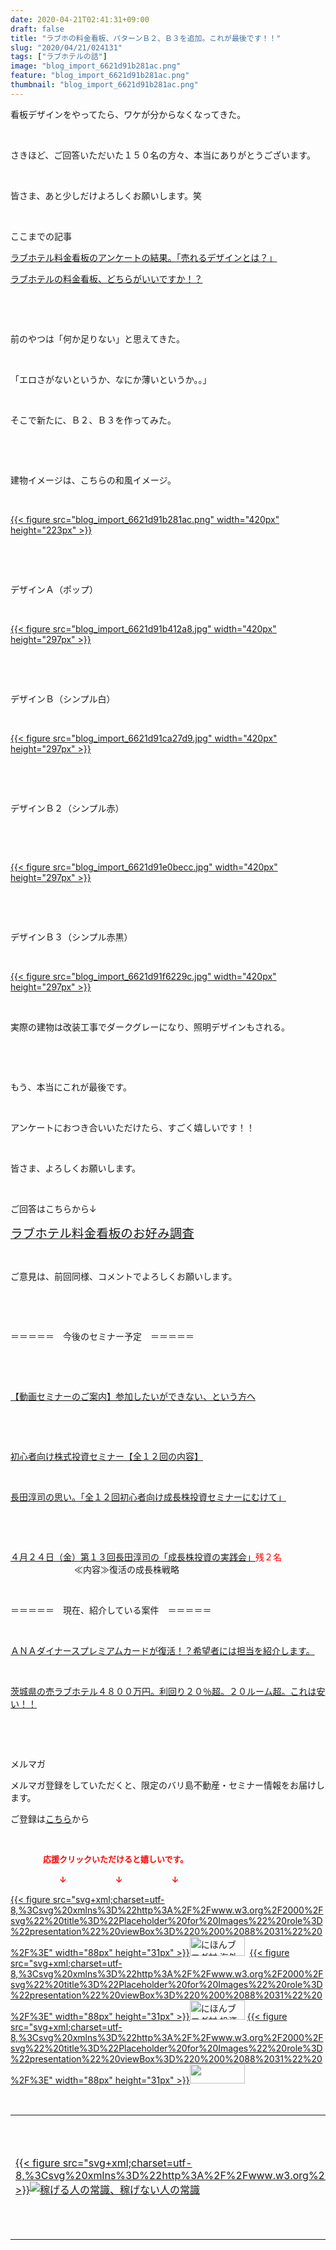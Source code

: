 ```yaml
---
date: 2020-04-21T02:41:31+09:00
draft: false
title: "ラブホの料金看板、パターンＢ２、Ｂ３を追加。これが最後です！！"
slug: "2020/04/21/024131"
tags: ["ラブホテルの話"]
image: "blog_import_6621d91b281ac.png"
feature: "blog_import_6621d91b281ac.png"
thumbnail: "blog_import_6621d91b281ac.png"
---
```

<p>看板デザインをやってたら、ワケが分からなくなってきた。</p><p> </p><p>さきほど、ご回答いただいた１５０名の方々、本当にありがとうございます。</p><p> </p><p>皆さま、あと少しだけよろしくお願いします。笑</p><p> </p><p>ここまでの記事</p><p><a href="https://ameblo.jp/baliclub/entry-12591182487.html" target="_blank">ラブホテル料金看板のアンケートの結果。「売れるデザインとは？」</a></p><p><a href="https://ameblo.jp/baliclub/entry-12591047207.html" target="_blank">ラブホテルの料金看板、どちらがいいですか！？</a></p><p> </p><p> </p><p>前のやつは「何か足りない」と思えてきた。</p><p> </p><p>「エロさがないというか、なにか薄いというか。。」</p><p> </p><p>そこで新たに、Ｂ２、Ｂ３を作ってみた。</p><p> </p><p> </p><p>建物イメージは、こちらの和風イメージ。</p><p> </p><p><a href="blog_import_6621d91b281ac.png">{{< figure src="blog_import_6621d91b281ac.png" width="420px" height="223px" >}}</a></p><p> </p><p> </p><p>デザインＡ（ポップ）</p><p> </p><p><a href="blog_import_6621d91b412a8.jpg">{{< figure src="blog_import_6621d91b412a8.jpg" width="420px" height="297px" >}}</a></p><p> </p><p> </p><p>デザインＢ（シンプル白）</p><p> </p><p><a href="blog_import_6621d91ca27d9.jpg">{{< figure src="blog_import_6621d91ca27d9.jpg" width="420px" height="297px" >}}</a></p><p> </p><p> </p><p>デザインＢ２（シンプル赤）</p><p> </p><p> </p><p><a href="blog_import_6621d91e0becc.jpg">{{< figure src="blog_import_6621d91e0becc.jpg" width="420px" height="297px" >}}</a></p><p> </p><p> </p><p>デザインＢ３（シンプル赤黒）</p><p> </p><p><a href="blog_import_6621d91f6229c.jpg">{{< figure src="blog_import_6621d91f6229c.jpg" width="420px" height="297px" >}}</a></p><p> </p><p>実際の建物は改装工事でダークグレーになり、照明デザインもされる。</p><p> </p><p> </p><p>もう、本当にこれが最後です。</p><p> </p><p>アンケートにおつき合いいただけたら、すごく嬉しいです！！</p><p> </p><p>皆さま、よろしくお願いします。</p><p> </p><p>ご回答はこちらから↓</p><p><a href="4975YASR " target="_blank"><span style="font-size: 1.4em;">ラブホテル料金看板のお好み調査</span></a></p><p> </p><p>ご意見は、前回同様、コメントでよろしくお願いします。</p><p> </p><p> </p><p>＝＝＝＝＝　今後のセミナー予定　＝＝＝＝＝</p><p> </p><p> </p><p><a href="https://ameblo.jp/baliclub/entry-12567802403.html" target="_blank">【動画セミナーのご案内】参加したいができない、という方へ</a></p><p> </p><p> </p><p><a href="https://ameblo.jp/baliclub/entry-12526587328.html" target="_blank">初心者向け株式投資セミナー【全１２回の内容】</a></p><p> </p><p><a href="https://ameblo.jp/baliclub/entry-12526985641.html" target="_blank">長田淳司の思い。「全１２回初心者向け成長株投資セミナーにむけて」</a></p><p> </p><p> </p><p><a href="https://ameblo.jp/baliclub/entry-12590426844.html" target="_blank">４月２４日（金）第１３回長田淳司の「成長株投資の実践会」</a><span style="color: rgb(255, 0, 0);">残２名</span><br/> 　　　　　　　≪内容≫復活の成長株戦略</p><p> </p><p>＝＝＝＝＝　現在、紹介している案件　＝＝＝＝＝</p><p> </p><p><a href="https://ameblo.jp/baliclub/entry-12529998383.html" target="_blank">ＡＮＡダイナースプレミアムカードが復活！？希望者には担当を紹介します。</a></p><p> </p><p><a href="https://ameblo.jp/baliclub/entry-12552292653.html" target="_blank">茨城県の売ラブホテル４８００万円。利回り２０％超。２０ルーム超。これは安い！！</a></p><p> </p><p> </p><p>メルマガ</p><p>メルマガ登録をしていただくと、限定のバリ島不動産・セミナー情報をお届けします。</p><p>ご登録は<a href="f9eeVI" target="_blank">こちら</a>から</p><p> </p><p><font color="#ff0000" size="2"><strong>　　　　応援クリックいただけると嬉しいです。</strong></font></p><p><font color="#ff0000" size="2"><strong>　　　　　　↓　　　　　　↓　　　　　　↓</strong></font></p><p><a href="ranking.html?p_cid=01260127" id="&amp;blogmura_banner">{{< figure src="svg+xml;charset=utf-8,%3Csvg%20xmlns%3D%22http%3A%2F%2Fwww.w3.org%2F2000%2Fsvg%22%20title%3D%22Placeholder%20for%20Images%22%20role%3D%22presentation%22%20viewBox%3D%220%200%2088%2031%22%20%2F%3E" width="88px" height="31px" >}}<noscript><img alt="にほんブログ村 海外生活ブログ バリ島情報へ" border="0" height="31" src="//overseas.blogmura.com/bali/img/bali88_31.gif" width="88"></noscript></a>  <a href="ranking.html?p_cid=01260127" id="&amp;blogmura_banner">{{< figure src="svg+xml;charset=utf-8,%3Csvg%20xmlns%3D%22http%3A%2F%2Fwww.w3.org%2F2000%2Fsvg%22%20title%3D%22Placeholder%20for%20Images%22%20role%3D%22presentation%22%20viewBox%3D%220%200%2088%2031%22%20%2F%3E" width="88px" height="31px" >}}<noscript><img alt="にほんブログ村 投資ブログ 不動産投資へ" border="0" height="31" src="//investment.blogmura.com/hudousantoushi/img/hudousantoushi88_31.gif" width="88"></noscript></a> <a href="link.php?1804582" title="人気ブログランキングへ">{{< figure src="svg+xml;charset=utf-8,%3Csvg%20xmlns%3D%22http%3A%2F%2Fwww.w3.org%2F2000%2Fsvg%22%20title%3D%22Placeholder%20for%20Images%22%20role%3D%22presentation%22%20viewBox%3D%220%200%2088%2031%22%20%2F%3E" width="88px" height="31px" >}}<noscript><img border="0" height="31" src="https://blog.with2.net/img/banner/banner_22.gif" width="88"></noscript></a></p><p> </p><table border="0" cellpadding="0" cellspacing="0" width="100%">	<tbody width="100%">		<tr>			<td aligin="center" width="95"><a alt0="AmebaAffiliate" alt1="稼げる人の常識、稼げない人の常識" alt2="Amazon" alt3="https://images-fe.ssl-images-amazon.com/images/I/51Ft8zEBpkL._SL160_.jpg" alt4="1" href="4802110227?SubscriptionId=AKIAJLD6FH2TADXIQKDQ&amp;tag=amebablog-a2371184-22&amp;linkCode=xm2&amp;camp=2025&amp;creative=165953&amp;creativeASIN=4802110227" target="_blank">{{< figure src="svg+xml;charset=utf-8,%3Csvg%20xmlns%3D%22http%3A%2F%2Fwww.w3.org%2F2000%2Fsvg%22%20title%3D%22Placeholder%20for%20Images%22%20role%3D%22presentation%22%20viewBox%3D%220%200%201%201%22%20%2F%3E"  >}}<noscript><img alt="稼げる人の常識、稼げない人の常識" border="0" data-img="affiliate" src="https://images-fe.ssl-images-amazon.com/images/I/51Ft8zEBpkL._SL160_.jpg"></noscript></a></td>			<td><a alt0="AmebaAffiliate" alt1="稼げる人の常識、稼げない人の常識" alt2="Amazon" alt3="https://images-fe.ssl-images-amazon.com/images/I/51Ft8zEBpkL._SL160_.jpg" alt4="1" href="4802110227?SubscriptionId=AKIAJLD6FH2TADXIQKDQ&amp;tag=amebablog-a2371184-22&amp;linkCode=xm2&amp;camp=2025&amp;creative=165953&amp;creativeASIN=4802110227" target="_blank">稼げる人の常識、稼げない人の常識</a></td>		</tr>	</tbody></table>

